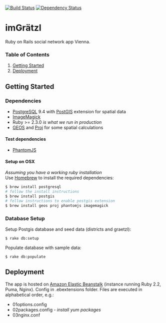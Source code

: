 [![Build Status](https://travis-ci.org/imGraetzl/im_graetzl.svg?branch=master)](https://travis-ci.org/imGraetzl/im_graetzl)
[![Dependency Status](https://gemnasium.com/badges/github.com/imGraetzl/im_graetzl.svg)](https://gemnasium.com/github.com/imGraetzl/im_graetzl)

# imGrätzl

Ruby on Rails social network app Vienna.

### Table of Contents
1. [Getting Started](#getting-started)
3. [Deployment](#deployment)


## Getting Started

### Dependencies

* [PostgreSQL](http://www.postgresql.org/) 9.4 with [PostGIS](http://postgis.net/) extension for spatial data
* [ImageMagick](http://www.imagemagick.org/)
* Ruby >= 2.3.0 *is what we run in production*
* [GEOS](https://trac.osgeo.org/geos/) and [Proj](https://github.com/OSGeo/proj.4) for some spatial calculations

#### Test dependencies

* [PhantomJS](http://phantomjs.org/)

#### Setup on OSX

*Assuming you have a working ruby installation*  
Use [Homebrew](http://brew.sh/) to install the required dependencies:

```sh
$ brew install postgresql
# follow the install instructions
$ brew install postgis
# follow instructions to enable postgis extension
$ brew install geos proj phantomjs imagemagick
```

### Database Setup

Setup Postgis database and seed data (districts and graetzl):

    $ rake db:setup

Populate database with sample data:

    $ rake db:populate


## Deployment

The app is hosted on [Amazon Elastic Beanstalk](http://aws.amazon.com/elasticbeanstalk/) (instance running Ruby 2.2, Puma, Nginx). Config in .ebextensions folder. Files are executed in alphabetical order, e.g.:

* 01options.config
* 02packages.config - *install yum packages*
* 03nginx.conf
